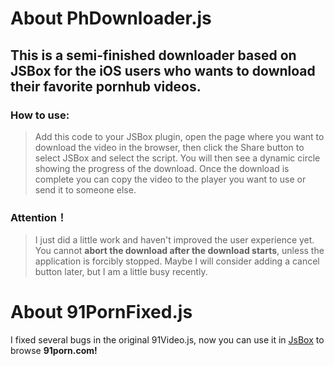 # About PhDownloader.js

## This is a semi-finished downloader based on JSBox for the iOS users who wants to download their favorite pornhub videos. 

### How to use:  
>Add this code to your JSBox plugin, open the page where you want to download the video in the browser, then click the Share button to select JSBox and select the script. You will then see a dynamic circle showing the progress of the download. Once the download is complete you can copy the video to the player you want to use or send it to someone else.

### Attention！
>I just did a little work and haven't improved the user experience yet. You cannot **abort the download after the download starts**, unless the application is forcibly stopped. Maybe I will consider adding a cancel button later, but I am a little busy recently.


# About 91PornFixed.js

I fixed several bugs in the original 91Video.js, now you can use it in [JsBox](https://apps.apple.com/cn/app/jsbox-%E5%AD%A6%E4%B9%A0%E5%86%99%E4%BB%A3%E7%A0%81/id1312014438) to browse **91porn.com!**
